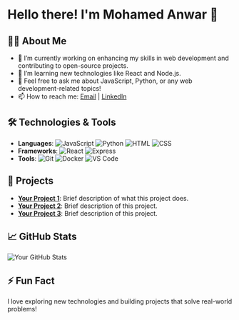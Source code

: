 # Hello there! I'm Mohamed Anwar 👋

## 👨‍💻 About Me
- 🔭 I’m currently working on enhancing my skills in web development and contributing to open-source projects.
- 🌱 I’m learning new technologies like React and Node.js.
- 💬 Feel free to ask me about JavaScript, Python, or any web development-related topics!
- 📫 How to reach me: [Email](mailto:your-email@example.com) | [LinkedIn](your-linkedin-url)

## 🛠️ Technologies & Tools
- **Languages**: ![JavaScript](https://img.shields.io/badge/-JavaScript-F7DF1E?style=flat-square&logo=javascript&logoColor=black) ![Python](https://img.shields.io/badge/-Python-3776AB?style=flat-square&logo=python&logoColor=white) ![HTML](https://img.shields.io/badge/-HTML-E34F26?style=flat-square&logo=html5&logoColor=white) ![CSS](https://img.shields.io/badge/-CSS-1572B6?style=flat-square&logo=css3&logoColor=white)
- **Frameworks**: ![React](https://img.shields.io/badge/-React-61DAFB?style=flat-square&logo=react&logoColor=black) ![Express](https://img.shields.io/badge/-Express-000000?style=flat-square&logo=express&logoColor=white)
- **Tools**: ![Git](https://img.shields.io/badge/-Git-F05032?style=flat-square&logo=git&logoColor=white) ![Docker](https://img.shields.io/badge/-Docker-2496ED?style=flat-square&logo=docker&logoColor=white) ![VS Code](https://img.shields.io/badge/-VS%20Code-007ACC?style=flat-square&logo=visual-studio-code&logoColor=white)

## 📂 Projects
- **[Your Project 1](link-to-project-1)**: Brief description of what this project does.
- **[Your Project 2](link-to-project-2)**: Brief description of this project.
- **[Your Project 3](link-to-project-3)**: Brief description of this project.

## 📈 GitHub Stats
![Your GitHub Stats](https://github-readme-stats.vercel.app/api?username=MohamedAnwar0&show_icons=true&theme=radical)

## ⚡ Fun Fact
I love exploring new technologies and building projects that solve real-world problems!

